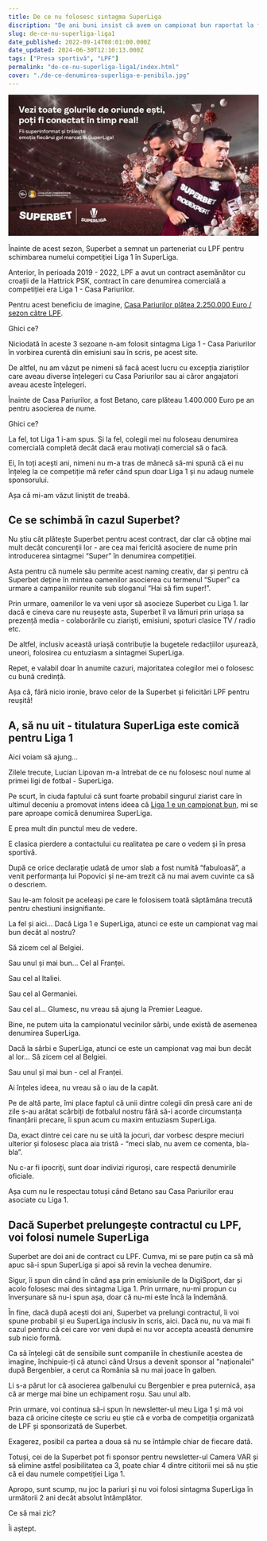 ```yaml
---
title: De ce nu folosesc sintagma SuperLiga
discription: "De ani buni insist că avem un campionat bun raportat la finanțarea sa, dar titulatura SuperLiga mi se pare exagerată"
slug: de-ce-nu-superliga-liga1
date_published: 2022-09-14T08:01:00.000Z
date_updated: 2024-06-30T12:10:13.000Z
tags: ["Presa sportivă", "LPF"]
permalink: "de-ce-nu-superliga-liga1/index.html"
cover: "./de-ce-denumirea-superliga-e-penibila.jpg"
---
```


![Poster de promovare Superbet cu Săpunaru](./de-ce-denumirea-superliga-e-penibila.jpg)


Înainte de acest sezon, Superbet a semnat un parteneriat cu LPF pentru schimbarea numelui competiției Liga 1 în SuperLiga.

Anterior, în perioada 2019 - 2022, LPF a avut un contract asemănător cu croații de la Hattrick PSK, contract în care denumirea comercială a competiției era Liga 1 - Casa Pariurilor.

Pentru acest beneficiu de imagine, [Casa Pariurilor plătea 2.250.000 Euro / sezon către LPF](https://playresponsibly.ro/investigatii/cutremur-in-fotbalul-romanesc-lpf-a-ramas-fara-sponsorul-principal-129).

Ghici ce?

Niciodată în aceste 3 sezoane n-am folosit sintagma Liga 1 - Casa Pariurilor în vorbirea curentă din emisiuni sau în scris, pe acest site.

De altfel, nu am văzut pe nimeni să facă acest lucru cu excepția ziariștilor care aveau diverse înțelegeri cu Casa Pariurilor sau ai căror angajatori aveau aceste înțelegeri.

Înainte de Casa Pariurilor, a fost Betano, care plăteau 1.400.000 Euro pe an pentru asocierea de nume.

Ghici ce?

La fel, tot Liga 1 i-am spus. Și la fel, colegii mei nu foloseau denumirea comercială completă decât dacă erau motivați comercial să o facă.

Ei, în toți acești ani, nimeni nu m-a tras de mânecă să-mi spună că ei nu înțeleg la ce competiție mă refer când spun doar Liga 1 și nu adaug numele sponsorului.

Așa că mi-am văzut liniștit de treabă.

## Ce se schimbă în cazul Superbet?

Nu știu cât plătește Superbet pentru acest contract, dar clar că obține mai mult decât concurenții lor - are cea mai fericită asociere de nume prin introducerea sintagmei “Super” în denumirea competiției.

Asta pentru că numele său permite acest naming creativ, dar și pentru că Superbet deține în mintea oamenilor asocierea cu termenul “Super” ca urmare a campaniilor reunite sub sloganul “Hai să fim super!”.

Prin urmare, oamenilor le va veni ușor să asocieze Superbet cu Liga 1. Iar dacă e cineva care nu reușește asta, Superbet îl va lămuri prin uriașa sa prezență media - colaborările cu ziariști, emisiuni, spoturi clasice TV / radio etc.

De altfel, inclusiv această uriașă contribuție la bugetele redacțiilor ușurează, uneori, folosirea cu entuziasm a sintagmei SuperLiga.

Repet, e valabil doar în anumite cazuri, majoritatea colegilor mei o folosesc cu bună credință.

Așa că, fără nicio ironie, bravo celor de la Superbet și felicitări LPF pentru reușită!

## A, să nu uit - titulatura SuperLiga este comică pentru Liga 1

Aici voiam să ajung…

Zilele trecute, Lucian Lipovan m-a întrebat de ce nu folosesc noul nume al primei ligi de fotbal - SuperLiga.

Pe scurt, în ciuda faptului că sunt foarte probabil singurul ziarist care în ultimul deceniu a promovat intens ideea că [Liga 1 e un campionat bun](https://www.cmeravar.ro/de-ce-liga1-e-campionat-bun), mi se pare aproape comică denumirea SuperLiga.

E prea mult din punctul meu de vedere.

E clasica pierdere a contactului cu realitatea pe care o vedem și în presa sportivă.

După ce orice declarație udată de umor slab a fost numită “fabuloasă”, a venit performanța lui Popovici și ne-am trezit că nu mai avem cuvinte ca să o descriem.

Sau le-am folosit pe aceleași pe care le folosisem toată săptămâna trecută pentru chestiuni insignifiante.

La fel și aici… Dacă Liga 1 e SuperLiga, atunci ce este un campionat vag mai bun decât al nostru?

Să zicem cel al Belgiei.

Sau unul și mai bun… Cel al Franței.

Sau cel al Italiei.

Sau cel al Germaniei.

Sau cel al… Glumesc, nu vreau să ajung la Premier League.

Bine, ne putem uita la campionatul vecinilor sârbi, unde există de asemenea denumirea SuperLiga.

Dacă la sârbi e SuperLiga, atunci ce este un campionat vag mai bun decât al lor… Să zicem cel al Belgiei.

Sau unul și mai bun -  cel al Franței.

Ai înțeles ideea, nu vreau să o iau de la capăt.

Pe de altă parte, îmi place faptul că unii dintre colegii din presă care ani de zile s-au arătat scârbiți de fotbalul nostru fără să-i acorde circumstanța finanțării precare, îi spun acum cu maxim entuziasm SuperLiga.

Da, exact dintre cei care nu se uită la jocuri, dar vorbesc despre meciuri ulterior și folosesc placa aia tristă - “meci slab, nu avem ce comenta, bla-bla”.

Nu c-ar fi ipocriți, sunt doar indivizi riguroși, care respectă denumirile oficiale.

Așa cum nu le respectau totuși când Betano sau Casa Pariurilor erau asociate cu Liga 1.

## Dacă Superbet prelungește contractul cu LPF, voi folosi numele SuperLiga

Superbet are doi ani de contract cu LPF. Cumva, mi se pare puțin ca să mă apuc să-i spun SuperLiga și apoi să revin la vechea denumire.

Sigur, îi spun din când în când așa prin emisiunile de la DigiSport, dar și acolo folosesc mai des sintagma Liga 1. Prin urmare, nu-mi propun cu înverșunare să nu-i spun așa, doar că nu-mi este încă la îndemână.

În fine, dacă după acești doi ani, Superbet va prelungi contractul, îi voi spune probabil și eu SuperLiga inclusiv în scris, aici. Dacă nu, nu va mai fi cazul pentru că cei care vor veni după ei nu vor accepta această denumire sub nicio formă.

Ca să înțelegi cât de sensibile sunt companiile în chestiunile acestea de imagine, închipuie-ți că atunci când Ursus a devenit sponsor al "naționalei" după Bergenbier, a cerut ca România să nu mai joace în galben.

Li s-a părut lor că asocierea galbenului cu Bergenbier e prea puternică, așa că ar merge mai bine un echipament roșu. Sau unul alb.

Prin urmare, voi continua să-i spun în newsletter-ul meu Liga 1 și mă voi baza că oricine citește ce scriu eu știe că e vorba de competiția organizată de LPF și sponsorizată de Superbet.

Exagerez, posibil ca partea a doua să nu se întâmple chiar de fiecare dată.

Totuși, cei de la Superbet pot fi sponsor pentru newsletter-ul Camera VAR și să elimine astfel posibilitatea ca 3, poate chiar 4 dintre cititorii mei să nu știe că ei dau numele competiției Liga 1.

Apropo, sunt scump, nu joc la pariuri și nu voi folosi sintagma SuperLiga în următorii 2 ani decât absolut întâmplător.

Ce să mai zic?

Îi aștept.
